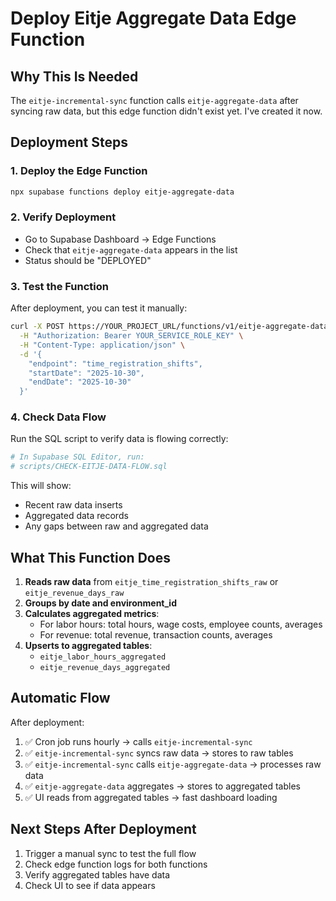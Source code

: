 # Deploy Eitje Aggregate Data Edge Function

## Why This Is Needed

The `eitje-incremental-sync` function calls `eitje-aggregate-data` after syncing raw data, but this edge function didn't exist yet. I've created it now.

## Deployment Steps

### 1. Deploy the Edge Function

```bash
npx supabase functions deploy eitje-aggregate-data
```

### 2. Verify Deployment

- Go to Supabase Dashboard → Edge Functions
- Check that `eitje-aggregate-data` appears in the list
- Status should be "DEPLOYED"

### 3. Test the Function

After deployment, you can test it manually:

```bash
curl -X POST https://YOUR_PROJECT_URL/functions/v1/eitje-aggregate-data \
  -H "Authorization: Bearer YOUR_SERVICE_ROLE_KEY" \
  -H "Content-Type: application/json" \
  -d '{
    "endpoint": "time_registration_shifts",
    "startDate": "2025-10-30",
    "endDate": "2025-10-30"
  }'
```

### 4. Check Data Flow

Run the SQL script to verify data is flowing correctly:

```bash
# In Supabase SQL Editor, run:
# scripts/CHECK-EITJE-DATA-FLOW.sql
```

This will show:
- Recent raw data inserts
- Aggregated data records
- Any gaps between raw and aggregated data

## What This Function Does

1. **Reads raw data** from `eitje_time_registration_shifts_raw` or `eitje_revenue_days_raw`
2. **Groups by date and environment_id**
3. **Calculates aggregated metrics**:
   - For labor hours: total hours, wage costs, employee counts, averages
   - For revenue: total revenue, transaction counts, averages
4. **Upserts to aggregated tables**:
   - `eitje_labor_hours_aggregated`
   - `eitje_revenue_days_aggregated`

## Automatic Flow

After deployment:
1. ✅ Cron job runs hourly → calls `eitje-incremental-sync`
2. ✅ `eitje-incremental-sync` syncs raw data → stores to raw tables
3. ✅ `eitje-incremental-sync` calls `eitje-aggregate-data` → processes raw data
4. ✅ `eitje-aggregate-data` aggregates → stores to aggregated tables
5. ✅ UI reads from aggregated tables → fast dashboard loading

## Next Steps After Deployment

1. Trigger a manual sync to test the full flow
2. Check edge function logs for both functions
3. Verify aggregated tables have data
4. Check UI to see if data appears

